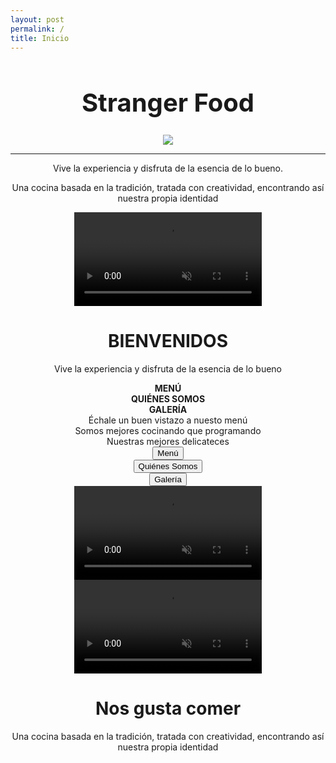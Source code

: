 ```yaml
--- 
layout: post
permalink: /
title: Inicio
--- 
```


<div align="center">

<h1 style="font-size: 40px">Stranger Food</h1>

<div id="imagensincarousel">
  <img src="{{site.baseurl}}/assets/images/res.jpg">
    <hr>
    <p>Vive la experiencia y disfruta de la esencia de lo bueno.</p>
    <p>Una cocina basada en la tradición, tratada con creatividad, encontrando así nuestra propia identidad</p>
</div>

<div class="videodesap">
  <video autoplay muted loop id="myVideo" >
    <source src="{{site.baseurl}}/assets/videos/1.mp4" type="video/mp4">
    Tu navegador no soporta videos HTML5.
  </video>

  <div class="contentvideo">
    <h1>BIENVENIDOS</h1>
    <p>Vive la experiencia y disfruta de la esencia de lo bueno</p>
  </div>
</div>

<div id="infoindex">
  <div class="grid-container">
    <div class="grid-item"><b>MENÚ</b></div>
    <div class="grid-item"><b>QUIÉNES SOMOS</b></div>
    <div class="grid-item"><b>GALERÍA</b></div>  
    <div class="grid-item">Échale un buen vistazo a nuesto menú</div>
    <div class="grid-item">Somos mejores cocinando que programando</div>
    <div class="grid-item">Nuestras mejores delicateces</div>  
    <div class="grid-item"><a href="{{ site.baseurl }}/menu"><button>Menú</button></a></div>
    <div class="grid-item"><a href="{{ site.baseurl }}/quienes-somos"><button>Quiénes Somos</button></a></div>
    <div class="grid-item"><a href="{{ site.baseurl }}/galeria"><button>Galería</button></a></div>  
  </div>
</div>

<div class="videooculto">
  <video autoplay muted loop id="myVideo">
    <source src="{{site.baseurl}}/assets/videos/3.mp4" type="video/mp4">
    Tu navegador no soporta videos HTML5.
  </video>
</div>

<div class="videodesap">
  <video autoplay muted loop id="myVideo">
    <source src="{{site.baseurl}}/assets/videos/2.mp4" type="video/mp4">
    Tu navegador no soporta videos HTML5.
  </video>

  <div class="contentvideo">
    <h1>Nos gusta comer</h1>
    <p>Una cocina basada en la tradición, tratada con creatividad, encontrando así nuestra propia identidad</p>
  </div>
</div>
